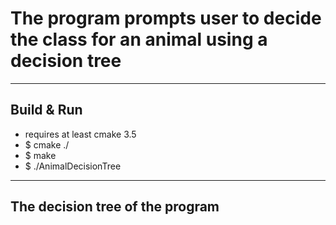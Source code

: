 # The program prompts user to decide the class for an animal using a decision tree
---
## Build & Run
 * requires at least cmake 3.5
 * $ cmake ./
 * $ make
 * $ ./AnimalDecisionTree
---
## The decision tree of the program


